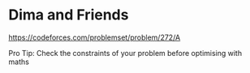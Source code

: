 # Dima and Friends

https://codeforces.com/problemset/problem/272/A

Pro Tip: Check the constraints of your problem before optimising with maths
